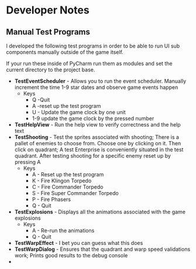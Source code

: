 # Developer Notes


## Manual Test Programs

I developed the following test programs in order to be able to run UI sub components manually outside of the game itself.

If your run these inside of PyCharm run them as modules and set the current directory to the project base.

* **TestEventScheduler** - Allows you to run the event scheduler.  Manually increment the time 1-9 star dates and 
observe game events happen
  * Keys
    * Q -Quit
    * A -reset up the test program
    * U - Update the game clock by one unit
    * 1-9 update the game clock by the pressed number
* **TestHelpView** - Run the help view to verify correctness and the help text
* **TestShooting** - Test the sprites associated with shooting;  There is a pallet of enemies to choose from.  Choose one by clicking on 
it.  Then click on quadrant;  A test Enterprise is conveniently situated in the test quadrant.  After testing shooting for a specific
enemy reset up by pressing A
  * Keys
    * A - Reset up the test program
    * K - Fire Klingon Torpedo
    * C - Fire Commander Torpedo
    * S - Fire Super Commander Torpedo
    * P - Fire Phasers
    * Q - Quit 
* **TestExplosions** - Displays all the animations associated with the game explosions
  * Keys
    * A - Re-run the animations
    * Q - Quit
* **TestWarpEffect** - I bet you can guess what this does
* **TestWarpDialog** - Ensures that the quadrant and warp speed validations work;  Prints good results to the debug console
* 